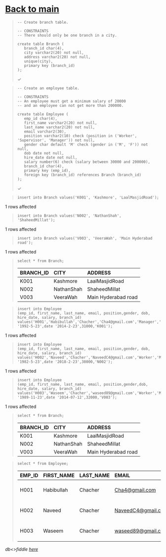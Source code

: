 # [Back to main](https://github.com/glaghari/database-assignement-2019)
<!-- -->
>     -- Create branch table.
>     
>     -- CONSTRAINTS
>     -- There should only be one branch in a city.
>     
>     create table Branch (
>        branch_id char(4),
>        city varchar2(20) not null,
>        address varchar2(20) not null,
>        unique(city),
>        primary key (branch_id)
>     );
> 
> ✓

<!-- -->
>     -- Create an employee table.
>     
>     -- CONSTRAINTS
>     -- An employee must get a minimum salary of 20000
>     -- and an employee can not get more than 200000.
>     
>     create table Employee (
>        emp_id char(4),
>        first_name varchar2(20) not null,
>        last_name varchar2(20) not null,
>        email varchar2(30),
>        position varchar2(10) check (position in ('Worker', 'Supervisor', 'Manager')) not null,
>        gender char default 'M' check (gender in ('M', 'F')) not null,
>        dob date not null,
>        hire_date date not null,
>        salary number(6) check (salary between 30000 and 200000),
>        branch_id char(4),
>        primary key (emp_id),
>        foreign key (branch_id) references Branch (branch_id)
>     );
> 
> ✓

<!-- -->
>     insert into Branch values('K001', 'Kashmore', 'LaalMasjidRoad');
> 
1 rows affected

<!-- -->
>     insert into Branch values('N002', 'NathanShah', 'ShaheedMillat');
> 
1 rows affected

<!-- -->
>     insert into Branch values('V003', 'VeeraWah', 'Main Hyderabad road');
> 
1 rows affected

<!-- -->
>     select * from Branch;
> 
> | BRANCH_ID | CITY       | ADDRESS             |
> | :-------- | :--------- | :------------------ |
> | K001      | Kashmore   | LaalMasjidRoad      |
> | N002      | NathanShah | ShaheedMillat       |
> | V003      | VeeraWah   | Main Hyderabad road |

<!-- -->
>     insert into Employee
>     (emp_id, first_name, last_name, email, position,gender, dob, hire_date, salary, branch_id)
>     values('H001','Habibullah','Chacher','Cha4@gmail.com','Manager','M',date '1992-5-23',date '2014-2-23',31000,'K001');
>      
> 
1 rows affected

<!-- -->
>     insert into Employee
>     (emp_id, first_name, last_name, email, position,gender, dob, hire_date, salary, branch_id)
>     values('H002','Naveed','Chacher','NaveedC4@gmail.com','Worker','M',date '1982-5-23',date '2018-2-23',38000,'N002');
>      
> 
1 rows affected

<!-- -->
>     insert into Employee
>     (emp_id, first_name, last_name, email, position,gender,dob, hire_date, salary, branch_id)
>     values('H003','Waseem','Chacher','waseed89@gmail.com','Worker','M',date '1989-11-23',date '2014-07-12',32000,'V003');
>      
> 
1 rows affected

<!-- -->
>     select * from Branch;
> 
> | BRANCH_ID | CITY       | ADDRESS             |
> | :-------- | :--------- | :------------------ |
> | K001      | Kashmore   | LaalMasjidRoad      |
> | N002      | NathanShah | ShaheedMillat       |
> | V003      | VeeraWah   | Main Hyderabad road |

<!-- -->
>     select * from Employee;
> 
> | EMP_ID | FIRST_NAME | LAST_NAME | EMAIL              | POSITION | GENDER | DOB       | HIRE_DATE | SALARY | BRANCH_ID |
> | :----- | :--------- | :-------- | :----------------- | :------- | :----- | :-------- | :-------- | -----: | :-------- |
> | H001   | Habibullah | Chacher   | Cha4@gmail.com     | Manager  | M      | 23-MAY-92 | 23-FEB-14 |  31000 | K001      |
> | H002   | Naveed     | Chacher   | NaveedC4@gmail.com | Worker   | M      | 23-MAY-82 | 23-FEB-18 |  38000 | N002      |
> | H003   | Waseem     | Chacher   | waseed89@gmail.com | Worker   | M      | 23-NOV-89 | 12-JUL-14 |  32000 | V003      |

*db<>fiddle [here](https://dbfiddle.uk/?rdbms=oracle_11.2&fiddle=e62983f05f585f47a579b8d7ace3d468)*

